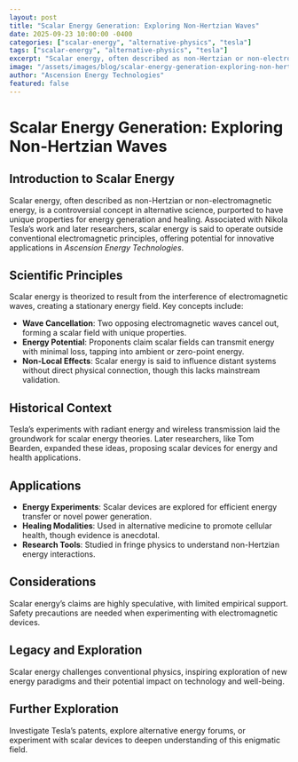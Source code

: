 ```yaml
---
layout: post
title: "Scalar Energy Generation: Exploring Non-Hertzian Waves"
date: 2025-09-23 10:00:00 -0400
categories: ["scalar-energy", "alternative-physics", "tesla"]
tags: ["scalar-energy", "alternative-physics", "tesla"]
excerpt: "Scalar energy, often described as non-Hertzian or non-electromagnetic energy, is a controversial concept in alternative science, purported to have unique properties for energy generation and healing. Associated with Nikola Tesla’s work and later researchers, scalar energy is said to operate outside conventional electromagnetic principles, offering potential for innovative applications in *Ascension Energy Technologies*"
image: "/assets/images/blog/scalar-energy-generation-exploring-non-hertzian-waves-hero.jpg"
author: "Ascension Energy Technologies"
featured: false
---
```


# Scalar Energy Generation: Exploring Non-Hertzian Waves

## Introduction to Scalar Energy
Scalar energy, often described as non-Hertzian or non-electromagnetic energy, is a controversial concept in alternative science, purported to have unique properties for energy generation and healing. Associated with Nikola Tesla’s work and later researchers, scalar energy is said to operate outside conventional electromagnetic principles, offering potential for innovative applications in *Ascension Energy Technologies*.

## Scientific Principles
Scalar energy is theorized to result from the interference of electromagnetic waves, creating a stationary energy field. Key concepts include:
- **Wave Cancellation**: Two opposing electromagnetic waves cancel out, forming a scalar field with unique properties.
- **Energy Potential**: Proponents claim scalar fields can transmit energy with minimal loss, tapping into ambient or zero-point energy.
- **Non-Local Effects**: Scalar energy is said to influence distant systems without direct physical connection, though this lacks mainstream validation.

## Historical Context
Tesla’s experiments with radiant energy and wireless transmission laid the groundwork for scalar energy theories. Later researchers, like Tom Bearden, expanded these ideas, proposing scalar devices for energy and health applications.

## Applications
- **Energy Experiments**: Scalar devices are explored for efficient energy transfer or novel power generation.
- **Healing Modalities**: Used in alternative medicine to promote cellular health, though evidence is anecdotal.
- **Research Tools**: Studied in fringe physics to understand non-Hertzian energy interactions.

## Considerations
Scalar energy’s claims are highly speculative, with limited empirical support. Safety precautions are needed when experimenting with electromagnetic devices.

## Legacy and Exploration
Scalar energy challenges conventional physics, inspiring exploration of new energy paradigms and their potential impact on technology and well-being.

## Further Exploration
Investigate Tesla’s patents, explore alternative energy forums, or experiment with scalar devices to deepen understanding of this enigmatic field.